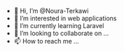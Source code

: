 - 👋 Hi, I’m @Noura-Terkawi
- 👀 I’m interested in web applications
- 🌱 I’m currently learning Laravel
- 💞️ I’m looking to collaborate on ...
- 📫 How to reach me ...

<!---
Noura-Terkawi/Noura-Terkawi is a ✨ special ✨ repository because its `README.md` (this file) appears on your GitHub profile.
You can click the Preview link to take a look at your changes.
--->
